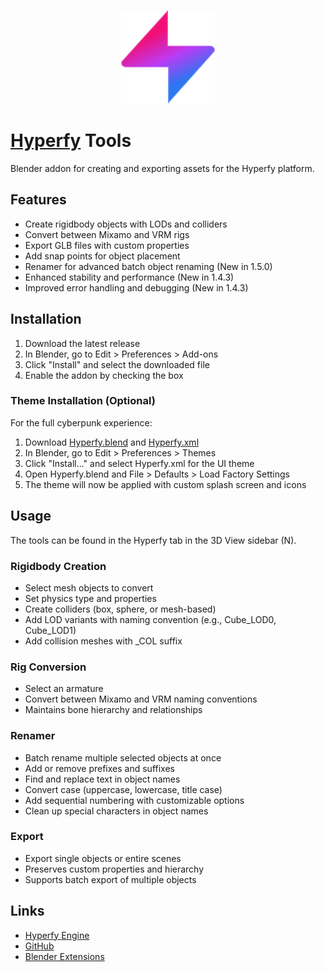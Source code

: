 <p align="center">
  <img src="extras/logo.png" alt="Hyperfy Tools Logo" width="150"/>
</p>

# [Hyperfy](https://github.com/hyperfy-xyz/hyperfy) Tools

Blender addon for creating and exporting assets for the Hyperfy platform.

## Features
- Create rigidbody objects with LODs and colliders
- Convert between Mixamo and VRM rigs
- Export GLB files with custom properties
- Add snap points for object placement
- Renamer for advanced batch object renaming (New in 1.5.0)
- Enhanced stability and performance (New in 1.4.3)
- Improved error handling and debugging (New in 1.4.3)

## Installation
1. Download the latest release
2. In Blender, go to Edit > Preferences > Add-ons
3. Click "Install" and select the downloaded file
4. Enable the addon by checking the box

### Theme Installation (Optional)
For the full cyberpunk experience:
1. Download [Hyperfy.blend](https://github.com/HowieDuhzit/HyperfyTools/releases/download/v1.4.0/Hyperfy.blend) and [Hyperfy.xml](https://github.com/HowieDuhzit/HyperfyTools/releases/download/v1.4.0/Hyperfy.xml)
2. In Blender, go to Edit > Preferences > Themes
3. Click "Install..." and select Hyperfy.xml for the UI theme
4. Open Hyperfy.blend and File > Defaults > Load Factory Settings
5. The theme will now be applied with custom splash screen and icons

## Usage
The tools can be found in the Hyperfy tab in the 3D View sidebar (N).

### Rigidbody Creation
- Select mesh objects to convert
- Set physics type and properties
- Create colliders (box, sphere, or mesh-based)
- Add LOD variants with naming convention (e.g., Cube_LOD0, Cube_LOD1)
- Add collision meshes with _COL suffix

### Rig Conversion
- Select an armature
- Convert between Mixamo and VRM naming conventions
- Maintains bone hierarchy and relationships

### Renamer
- Batch rename multiple selected objects at once
- Add or remove prefixes and suffixes
- Find and replace text in object names
- Convert case (uppercase, lowercase, title case)
- Add sequential numbering with customizable options
- Clean up special characters in object names

### Export
- Export single objects or entire scenes
- Preserves custom properties and hierarchy
- Supports batch export of multiple objects

## Links
- [Hyperfy Engine](https://hyperfy.xyz/)
- [GitHub](https://github.com/HowieDuhzit/HyperfyTools)
- [Blender Extensions](https://extensions.blender.org/author/25892/)
